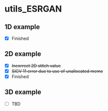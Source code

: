 # utils_ESRGAN
## 1D example
- [x] Finished
## 2D example
- [x] ~~Incorrect 2D stitch value~~
- [x] ~~SIGV 11 error due to use of unallocated memo~~
- [x] Finished
## 3D example
- [ ] TBD
